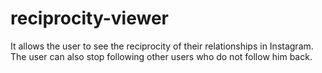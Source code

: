# reciprocity-viewer
It allows the user to see the reciprocity of their relationships in Instagram. 
The user can also stop following other users who do not follow him back.
